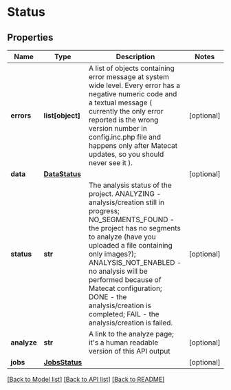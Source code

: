 # Status

## Properties
Name | Type | Description | Notes
------------ | ------------- | ------------- | -------------
**errors** | **list[object]** | A list of objects containing error message at system wide level. Every error has a negative numeric code and a textual message ( currently the only error reported is the wrong version number in config.inc.php file and happens only after Matecat updates, so you should never see it ). | [optional] 
**data** | [**DataStatus**](DataStatus.md) |  | [optional] 
**status** | **str** | The analysis status of the project. ANALYZING - analysis/creation still in progress; NO_SEGMENTS_FOUND - the project has no segments to analyze (have you uploaded a file containing only images?); ANALYSIS_NOT_ENABLED - no analysis will be performed because of Matecat configuration; DONE - the analysis/creation is completed; FAIL - the analysis/creation is failed. | [optional] 
**analyze** | **str** | A link to the analyze page; it&#x27;s a human readable version of this API output | [optional] 
**jobs** | [**JobsStatus**](JobsStatus.md) |  | [optional] 

[[Back to Model list]](../README.md#documentation-for-models) [[Back to API list]](../README.md#documentation-for-api-endpoints) [[Back to README]](../README.md)

